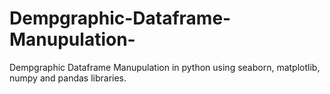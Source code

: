 # Dempgraphic-Dataframe-Manupulation-
Dempgraphic Dataframe Manupulation in python using seaborn, matplotlib, numpy and pandas libraries.
